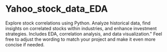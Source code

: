 # Yahoo_stock_data_EDA
Explore stock correlations using Python. Analyze historical data, find insights on correlated stocks within industries, and enhance investment strategies. Includes EDA, correlation analysis, and data visualization."  Feel free to adjust the wording to match your project and make it even more concise if needed.
